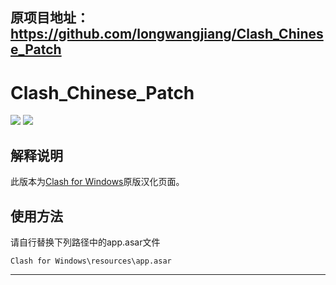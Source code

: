 ## 原项目地址：https://github.com/longwangjiang/Clash_Chinese_Patch

# Clash_Chinese_Patch

[![](https://img.shields.io/badge/Telegram-公告板-blue)](https://t.me/ClashR_for_Windows_Channel)
[![](https://img.shields.io/badge/Telegram-交流群-purple)](https://t.me/+Se4RSc06w8QK1HiS)

## 解释说明

此版本为[Clash for Windows](https://github.com/Fndroid/clash_for_windows_pkg/releases)原版汉化页面。

## 使用方法

请自行替换下列路径中的app.asar文件

`Clash for Windows\resources\app.asar`

---





